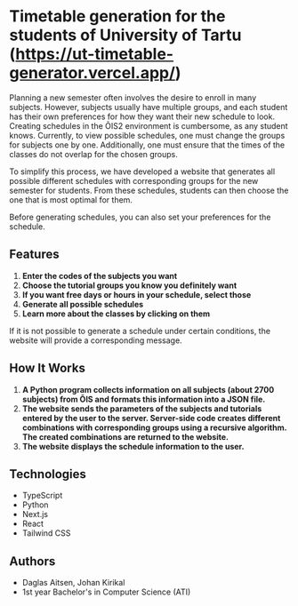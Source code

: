 # Timetable generation for the students of University of Tartu (https://ut-timetable-generator.vercel.app/)

Planning a new semester often involves the desire to enroll in many subjects. However, subjects usually have multiple groups, and each student has their own preferences for how they want their new schedule to look. Creating schedules in the ÕIS2 environment is cumbersome, as any student knows. Currently, to view possible schedules, one must change the groups for subjects one by one. Additionally, one must ensure that the times of the classes do not overlap for the chosen groups.

To simplify this process, we have developed a website that generates all possible different schedules with corresponding groups for the new semester for students. From these schedules, students can then choose the one that is most optimal for them.

Before generating schedules, you can also set your preferences for the schedule.

## Features

1. **Enter the codes of the subjects you want**
2. **Choose the tutorial groups you know you definitely want**
3. **If you want free days or hours in your schedule, select those**
4. **Generate all possible schedules**
5. **Learn more about the classes by clicking on them**

If it is not possible to generate a schedule under certain conditions, the website will provide a corresponding message.

## How It Works

1. **A Python program collects information on all subjects (about 2700 subjects) from ÕIS and formats this information into a JSON file.**
2. **The website sends the parameters of the subjects and tutorials entered by the user to the server. Server-side code creates different combinations with corresponding groups using a recursive algorithm. The created combinations are returned to the website.**
3. **The website displays the schedule information to the user.**

## Technologies

- TypeScript
- Python
- Next.js
- React
- Tailwind CSS

## Authors

- Daglas Aitsen, Johan Kirikal
- 1st year Bachelor's in Computer Science (ATI)


